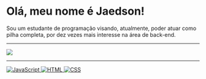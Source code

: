 
# Olá, meu nome é Jaedson! 
Sou um estudante de programação visando, atualmente, poder atuar como pilha completa, por dez vezes mais interesse na área de back-end.

---

<p alinhar="centro">
  <img src="https://github-readme-stats.vercel.app/api?username=Jaedsonn&show_icons=true&theme=dark">
 
</p>

---
<p alinhar="centro">

  <a href="https://www.javascript.com/" alvo="_em branco">
    <img src="https://img.shields.io/badge/JavaScript-%23F7DF1E.svg?style = quadrado plano&logo = javascript&logoColor = preto " alt="JavaScript">
  </a>
  <a href="https://html.com/" alvo="_em branco">
    <img src="https://img.shields.io/badge/HTML-%23E34F26.svg?style = quadrado plano&logo = html5&logoColor = branco " alt="HTML">
  </a>
  <a href="https://www.w3.org/Style/CSS/Overview.en.html" alvo="_em branco">
    <img src="https://img.shields.io/badge/CSS-%231572B6.svg?style = quadrado plano&logo = css3&logoColor = branco " alt="CSS">
  </a>
 

</p>
